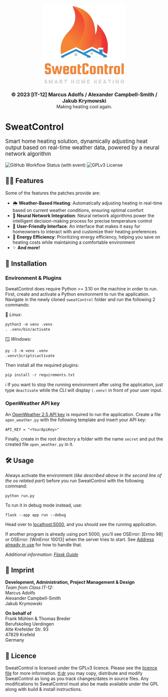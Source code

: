 <p align="center">
  <picture>
    <source
      width="256px"
      media="(prefers-color-scheme: dark)"
    >
    <img 
      src="app/static/img/sweatControl-full.png"
    >
  </picture>
  <br><br>
  <b style="font-size: 16px">© 2023 [IT-12] Marcus Adolfs / Alexander Campbell-Smith / Jakub Krymowski</b>
   <br>
   Making heating cool again.
</p>

# SweatControl

<p style="font-size: 17px">Smart home heating solution, dynamically adjusting heat output based on real-time weather data, powered by a neural network algorithm</p>

![GitHub Workflow Status (with event)](https://img.shields.io/github/actions/workflow/status/ReVanced/revanced-patches/release.yml)
![GPLv3 License](https://img.shields.io/badge/License-GPL%20v3-yellow.svg)

## 💪🏼 Features

Some of the features the patches provide are:

* 🌦️ **Weather-Based Heating**: Automatically adjusting heating in real-time based on current weather conditions, ensuring optimal comfort
* 🧠 **Neural Network Integration**: Neural network algorithms power the intelligent decision-making process for precise temperature control
* 👤 **User-Friendly Interface**: An interface that makes it easy for homeowners to interact with and customize their heating preferences
* 🌿 **Energy Efficiency**: Prioritizing energy efficiency, helping you save on heating costs while maintaining a comfortable environment
* ✨ **And more!**

## 🚀 Installation

### Environment & Plugins

SweatControl does require Python >= 3.10 on the machine in order to run.
First, create and activate a Python environment to run the application. Navigate in the newly cloned `sweatControl` folder and run the following 2 commands:

🐧 *Linux:*

    python3 -m venv .venv
    . .venv/bin/activate

🪟 *Windows:*

    py -3 -m venv .venv
    .venv\Scripts\activate

Then install all the required plugins:

    pip install -r requirements.txt

ℹ️ If you want to stop the running environment after using the application, just type `deactivate` while the CLI will display `(.venv)` in front of your user input.

### OpenWeather API key

An [OpenWeather 2.5 API key](https://home.openweathermap.org/users/sign_up) is required to run the application. 
Create a file `open_weather.py` with the following template and insert your API key:

    API_KEY = "<YourApiKey>"

Finally, create in the root directory a folder with the name `secret` and put the created file `open_weather.py` in it.

## 🛠️ Usage

Always activate the environment (*like described above in the second line of the os related part*) before you run SweatControl with the following command:

    python run.py

To run it in debug mode instead, use:

    flask --app app run --debug

Head over to [localhost:5000](http://127.0.0.1:5000/), and you should see the running application.

If another program is already using port 5000, you’ll see OSError: [Errno 98] or OSError: [WinError 10013] when the server tries to start. See [Address already in use](https://flask.palletsprojects.com/en/3.0.x/server/#address-already-in-use) for how to handle that.

*Additional information: [Flask Guide](https://flask.palletsprojects.com/en/3.0.x/quickstart/)*
## 📖 Imprint

**Development, Administration, Project Management & Design**<br>
*Team from Class IT-12:*<br>
Marcus Adolfs<br>
Alexander Campbell-Smith<br>
Jakub Krymowski

**On behalf of**<br>
Frank Mühlen & Thomas Breder<br>
Berufskolleg Uerdingen<br>
Alte Krefelder Str. 93<br>
47829 Krefeld<br>
Germany

## 📜 Licence

SweatControl is licensed under the GPLv3 licence. Please see the [licence file](LICENSE) for more information.
[tl;dr](https://www.tldrlegal.com/license/gnu-general-public-license-v3-gpl-3) you may copy, distribute and modify SweatControl as long as you track changes/dates in source files.
Any modifications to SweatControl must also be made available under the GPL along with build & install instructions.